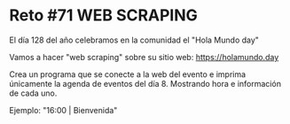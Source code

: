 <!-- trunk-ignore-all(prettier) -->
# Reto #71 WEB SCRAPING

El día 128 del año celebramos en la comunidad el "Hola Mundo day"

Vamos a hacer "web scraping" sobre su sitio web: <https://holamundo.day>

Crea un programa que se conecte a la web del evento e imprima únicamente la agenda de eventos del día 8. Mostrando hora e información de cada uno.

Ejemplo: "16:00 | Bienvenida"
